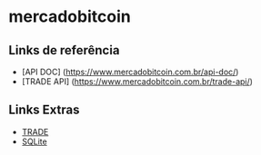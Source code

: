 # mercadobitcoin

## Links de referência
* [API DOC] (https://www.mercadobitcoin.com.br/api-doc/)
* [TRADE API] (https://www.mercadobitcoin.com.br/trade-api/)

## Links Extras
* [TRADE](https://www.mercadobitcoin.net/api/LTC/trades/?tid=0)
* [SQLite](https://pt.stackoverflow.com/questions/93805/pegar-o-maior-valor-por-categoria-carregando-tamb%C3%A9m-o-id)